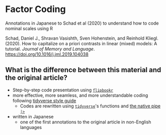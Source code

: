 # Factor Coding

Annotations in Japanese to Schad et al (2020) to understand how to code nominal scales using R

Schad, Daniel J., Shravan Vasishth, Sven Hohenstein, and Reinhold Kliegl. (2020). How to capitalize on a priori contrasts in linear (mixed) models: A tutorial. *Journal of Memory and Language*. https://doi.org/10.1016/j.jml.2019.104038

## What is the difference between this material and the original article?

- Step-by-step code presentation using [`flipbookr`](https://cran.r-project.org/web/packages/flipbookr/index.html)
- more effective, more seamless, and more understandable coding following [tidyverse style guide](https://style.tidyverse.org/)
  - Codes are rewritten using [`tidyverse`](https://www.tidyverse.org/)'s functions and [the native pipe `|>`](https://stat.ethz.ch/pipermail/r-announce/2021/000670.html#:~:text=the%20new%20native%20pipe%20operator%20%22%7C%3E%22)
- written in Japanese
  - one of the first annotations to the original article in non-English languages
